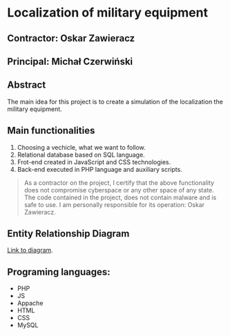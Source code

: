 # Localization of military equipment

## Contractor: Oskar Zawieracz
## Principal: Michał Czerwiński

## Abstract
The main idea for this project is to create a simulation of the localization the military equipment.

## Main functionalities
1. Choosing a vechicle, what we want to follow.
2. Relational database based on SQL language.
3. Frot-end created in JavaScript and CSS technologies.
4. Back-end executed in PHP language and auxiliary scripts. 

> As a contractor on the project, I certify that the above functionality 
> does not compromise cyberspace or any other space of any state. 
> The code contained in the project, does not contain malware and is safe to use. 
> I am personally responsible for its operation: Oskar Zawieracz.

## Entity Relationship Diagram
[Link to diagram](https://github.com/Michal3456/3ai4/blob/main/23/Diagram%20ERD.jpg).

## Programing languages:
- PHP
- JS
- Appache
- HTML
- CSS
- MySQL
